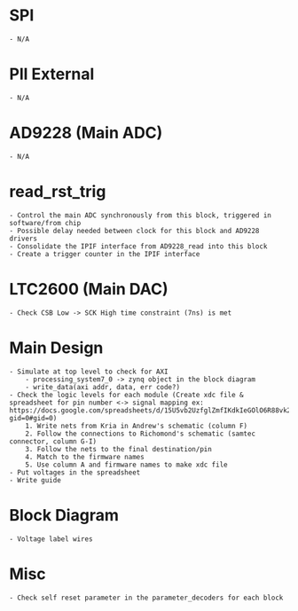 # SPI
    - N/A
# Pll External
    - N/A
# AD9228 (Main ADC)
    - N/A
# read_rst_trig 
    - Control the main ADC synchronously from this block, triggered in software/from chip
    - Possible delay needed between clock for this block and AD9228 drivers
    - Consolidate the IPIF interface from AD9228_read into this block
    - Create a trigger counter in the IPIF interface
# LTC2600 (Main DAC)
    - Check CSB Low -> SCK High time constraint (7ns) is met
# Main Design 
    - Simulate at top level to check for AXI
        - processing_system7_0 -> zynq object in the block diagram
        - write_data(axi addr, data, err code?)
    - Check the logic levels for each module (Create xdc file & spreadsheet for pin number <-> signal mapping ex: https://docs.google.com/spreadsheets/d/15U5vb2UzfglZmfIKdkIeGOlO6R88vk2dX_n9gQ0hhtg/edit?gid=0#gid=0)
        1. Write nets from Kria in Andrew's schematic (column F)
        2. Follow the connections to Richomond's schematic (samtec connector, column G-I)
        3. Follow the nets to the final destination/pin 
        4. Match to the firmware names
        5. Use column A and firmware names to make xdc file
    - Put voltages in the spreadsheet
    - Write guide
# Block Diagram
    - Voltage label wires
# Misc
    - Check self reset parameter in the parameter_decoders for each block